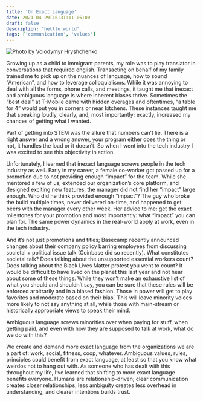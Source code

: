 ```yaml
---
title: 'On Exact Language'
date: 2021-04-29T16:31:11-05:00
draft: false
description: 'helllo world'
tags: ['communication', 'values']
---
```


![Photo by Volodymyr Hryshchenko](/img/talk-bubble.jpeg 'https://unsplash.com/@lunarts?utm_source=ghost&utm_medium=referral&utm_campaign=api-credit')

Growing up as a child to immigrant parents, my role was to play translator in conversations that required english. Transacting on behalf of my family trained me to pick up on the nuances of language, how to sound “American”, and how to leverage colloquialisms. While it was annoying to deal with all the forms, phone calls, and meetings, it taught me that inexact and ambiguous language is where inherent biases thrive. Sometimes the “best deal” at T-Mobile came with hidden overages and oftentimes, “a table for 4” would put you in corners or near kitchens. These instances taught me that speaking loudly, clearly, and, most importantly; exactly, increased my chances of getting what I wanted.

Part of getting into STEM was the allure that numbers can’t lie. There is a right answer and a wrong answer, your program either does the thing or not, it handles the load or it doesn’t. So when I went into the tech industry I was excited to see this objectivity in action.

Unfortunately, I learned that inexact language screws people in the tech industry as well. Early in my career, a female co-worker got passed up for a promotion due to not providing enough “impact” for the team. While she mentored a few of us, extended our organization’s core platform, and designed exciting new features, the manager did not find her “impact” large enough. Who did he think provided enough “impact”? The guy who broke the build multiple times, never delivered on-time, and happened to get beers with the manager every other week. Her advice to me: get the exact milestones for your promotion and most importantly: what “impact” you can plan for. The same power dynamics in the real-world apply at work, even in the tech industry.

And it’s not just promotions and titles; Basecamp recently announced changes about their company policy barring employees from discussing societal + political issue talk (Coinbase did so recently). What constitutes societal talk? Does talking about the unsupported essential workers count? Does talking about the Black Lives Matter protest you went to count? It would be difficult to have lived on the planet this last year and not hear about some of these things. While they won’t make an exhaustive list of what you should and shouldn’t say, you can be sure that these rules will be enforced arbitrarily and in a biased fashion. Those in power will get to play favorites and moderate based on their bias’. This will leave minority voices more likely to not say anything at all, while those with main-stream or historically appropriate views to speak their mind.

Ambiguous language screws minorities over when paying for stuff, when getting paid, and even with how they are supposed to talk at work, what do we do with this?

We create and demand more exact language from the organizations we are a part of: work, social, fitness, coop, whatever. Ambiguous values, rules, principles could benefit from exact language, at least so that you know what weirdos not to hang out with. As someone who has dealt with this throughout my life, I’ve learned that shifting to more exact language benefits everyone. Humans are relationship-driven; clear communication creates closer relationships, less ambiguity creates less overhead in understanding, and clearer intentions builds trust.
